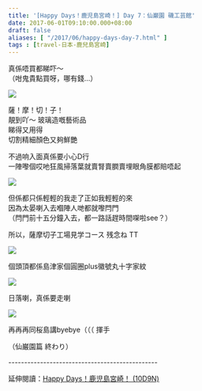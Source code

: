 ```yaml
---
title: '[Happy Days！鹿児島宮崎！] Day 7：仙巌園 磯工芸館'
date: 2017-06-01T09:10:00.000+08:00
draft: false
aliases: [ "/2017/06/happy-days-day-7.html" ]
tags : [travel-日本-鹿兒島宮崎]
---
```


真係唔買都睇吓～  
（咁鬼貴點買呀，哪有錢...）  

![](/images/kojkmi7d27.jpg)

薩！摩！切！子！  
靚到吖～ 玻璃造嘅藝術品  
睇得又用得  
切割精細顏色又夠鮮艷  
  
不過响入面真係要小心D行  
一陣嚟個哎吔狂風掃落葉就賣腎賣膶賣埋眼角膜都賠唔起  

![](/images/kojkmi7d27a.jpg)

但係都只係輕輕的我走了正如我輕輕的來  
因為太晏喇入去嗰陣人哋都就嚟閂門  
（閂門前十五分鐘入去，都一路話趕時間㗎啦see？）  
  
所以，薩摩切子工場見学コース 残念ね TT  

![](/images/kojkmi7d27b.jpg)

個頭頂都係島津家個圓圈plus徽號丸十字家紋  

![](/images/kojkmi7d27c.jpg)

日落喇，真係要走喇  

![](/images/kojkmi7d27d.jpg)

再再再同桜島講byebye（（（ 揮手  
  
  
  
  
  
（仙巌園篇 終わり）  
  
\-----------------------------------------------  
  
延伸閱讀：[Happy Days！鹿児島宮崎！ (10D9N)](https://hidie.net/kojkmi10d9n/)
